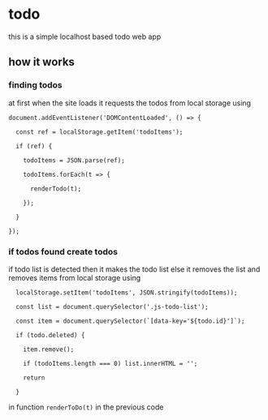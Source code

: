 # todo 
this is a simple localhost based todo web app
## how it works 
### finding todos 
at first when the site loads it requests the todos from local storage using 
```
document.addEventListener('DOMContentLoaded', () => {

  const ref = localStorage.getItem('todoItems');

  if (ref) {

    todoItems = JSON.parse(ref);

    todoItems.forEach(t => {

      renderTodo(t);

    });

  }

});
```
### if todos found create todos 
if todo list is detected then it makes the todo list else it removes the list and removes items from local storage using 
``` 
  localStorage.setItem('todoItems', JSON.stringify(todoItems));

  const list = document.querySelector('.js-todo-list');

  const item = document.querySelector(`[data-key='${todo.id}']`);

  if (todo.deleted) {

    item.remove();

    if (todoItems.length === 0) list.innerHTML = '';

    return

  }
```
in function `renderToDo(t)` in the previous code
